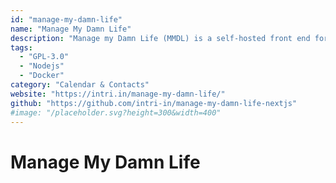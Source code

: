 ```yaml
---
id: "manage-my-damn-life"
name: "Manage My Damn Life"
description: "Manage my Damn Life (MMDL) is a self-hosted front end for managing your CalDAV tasks and calendars."
tags:
  - "GPL-3.0"
  - "Nodejs"
  - "Docker"
category: "Calendar & Contacts"
website: "https://intri.in/manage-my-damn-life/"
github: "https://github.com/intri-in/manage-my-damn-life-nextjs"
#image: "/placeholder.svg?height=300&width=400"
---
```


# Manage My Damn Life
